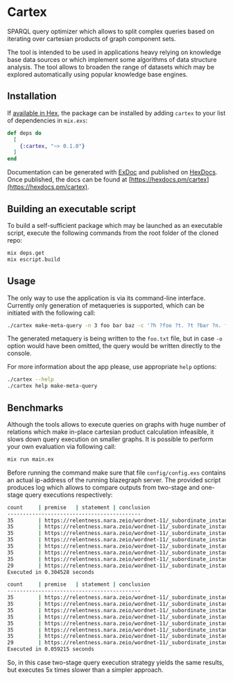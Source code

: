 # Cartex

SPARQL query optimizer which allows to split complex queries based on iterating over cartesian products of graph component sets.

The tool is intended to be used in applications heavy relying on knowledge base data sources or which implement some algorithms of data structure analysis. The tool allows to broaden the range of datasets which may be explored automatically using popular knowledge base engines.

## Installation

If [available in Hex](https://hex.pm/docs/publish), the package can be installed
by adding `cartex` to your list of dependencies in `mix.exs`:

```elixir
def deps do
  [
    {:cartex, "~> 0.1.0"}
  ]
end
```

Documentation can be generated with [ExDoc](https://github.com/elixir-lang/ex_doc)
and published on [HexDocs](https://hexdocs.pm). Once published, the docs can
be found at [https://hexdocs.pm/cartex](https://hexdocs.pm/cartex).

## Building an executable script

To build a self-sufficient package which may be launched as an executable script, execute the following commands from the root folder of the cloned repo:

```sh
mix deps.get
mix escript.build
```

## Usage

The only way to use the application is via its command-line interface. Currently only generation of metaqueries is supported, which can be initiated with the following call:

```sh
./cartex make-meta-query -n 3 foo bar baz -c '?h ?foo ?t. ?t ?bar ?n. filter(!exists{?h ?baz ?n})' -s 16 -b 8 -o foo.txt
```

The generated metaquery is being written to the `foo.txt` file, but in case `-o` option would have been omitted, the query would be written directly to the console.

For more information about the app please, use appropriate `help` options:

```sh
./cartex --help
./cartex help make-meta-query
```

## Benchmarks

Although the tools allows to execute queries on graphs with huge number of relations which make in-place cartesian product calculation infeasible, it slows down query execution on smaller graphs. It is possible to perform your own evaluation via following call:

```sh
mix run main.ex
``` 

Before running the command make sure that file `config/config.exs` contains an actual ip-address of the running blazegraph server. The provided script produces log which allows to compare outputs from two-stage and one-stage query executions respectively:

```sh
count     | premise   | statement | conclusion
-------------------------------------------
35        | https://relentness.nara.zeio/wordnet-11/_subordinate_instance_of | https://relentness.nara.zeio/wordnet-11/_has_part | https://relentness.nara.zeio/wordnet-11/_part_of
35        | https://relentness.nara.zeio/wordnet-11/_subordinate_instance_of | https://relentness.nara.zeio/wordnet-11/_has_part | https://relentness.nara.zeio/wordnet-11/_domain_region
35        | https://relentness.nara.zeio/wordnet-11/_subordinate_instance_of | https://relentness.nara.zeio/wordnet-11/_has_part | https://relentness.nara.zeio/wordnet-11/_domain_topic
35        | https://relentness.nara.zeio/wordnet-11/_subordinate_instance_of | https://relentness.nara.zeio/wordnet-11/_has_part | https://relentness.nara.zeio/wordnet-11/_has_instance
35        | https://relentness.nara.zeio/wordnet-11/_subordinate_instance_of | https://relentness.nara.zeio/wordnet-11/_has_part | https://relentness.nara.zeio/wordnet-11/_has_part
35        | https://relentness.nara.zeio/wordnet-11/_subordinate_instance_of | https://relentness.nara.zeio/wordnet-11/_has_part | https://relentness.nara.zeio/wordnet-11/_member_holonym
35        | https://relentness.nara.zeio/wordnet-11/_subordinate_instance_of | https://relentness.nara.zeio/wordnet-11/_has_part | https://relentness.nara.zeio/wordnet-11/_member_meronym
29        | https://relentness.nara.zeio/wordnet-11/_subordinate_instance_of | https://relentness.nara.zeio/wordnet-11/_has_instance | https://relentness.nara.zeio/wordnet-11/_type_of
Executed in 0.304528 seconds

count     | premise   | statement | conclusion
-------------------------------------------
35        | https://relentness.nara.zeio/wordnet-11/_subordinate_instance_of | https://relentness.nara.zeio/wordnet-11/_has_part | https://relentness.nara.zeio/wordnet-11/_part_of
35        | https://relentness.nara.zeio/wordnet-11/_subordinate_instance_of | https://relentness.nara.zeio/wordnet-11/_has_part | https://relentness.nara.zeio/wordnet-11/_domain_region
35        | https://relentness.nara.zeio/wordnet-11/_subordinate_instance_of | https://relentness.nara.zeio/wordnet-11/_has_part | https://relentness.nara.zeio/wordnet-11/_domain_topic
35        | https://relentness.nara.zeio/wordnet-11/_subordinate_instance_of | https://relentness.nara.zeio/wordnet-11/_has_part | https://relentness.nara.zeio/wordnet-11/_has_instance
35        | https://relentness.nara.zeio/wordnet-11/_subordinate_instance_of | https://relentness.nara.zeio/wordnet-11/_has_part | https://relentness.nara.zeio/wordnet-11/_has_part
35        | https://relentness.nara.zeio/wordnet-11/_subordinate_instance_of | https://relentness.nara.zeio/wordnet-11/_has_part | https://relentness.nara.zeio/wordnet-11/_member_holonym
35        | https://relentness.nara.zeio/wordnet-11/_subordinate_instance_of | https://relentness.nara.zeio/wordnet-11/_has_part | https://relentness.nara.zeio/wordnet-11/_member_meronym
29        | https://relentness.nara.zeio/wordnet-11/_subordinate_instance_of | https://relentness.nara.zeio/wordnet-11/_has_instance | https://relentness.nara.zeio/wordnet-11/_type_of
Executed in 0.059215 seconds
```

So, in this case two-stage query execution strategy yields the same results, but executes 5x times slower than a simpler approach.


